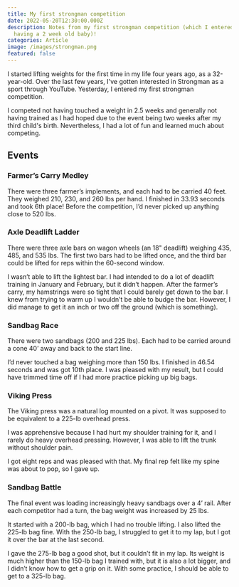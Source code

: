 ```yaml
---
title: My first strongman competition
date: 2022-05-20T12:30:00.000Z
description: Notes from my first strongman competition (which I entered despite
  having a 2 week old baby)!
categories: Article
image: /images/strongman.png
featured: false
---
```

I started lifting weights for the first time in my life four years ago, as a 32-year-old. Over the last few years, I've gotten interested in Strongman as a sport through YouTube. Yesterday, I entered my first strongman competition.

I competed not having touched a weight in 2.5 weeks and generally not having trained as I had hoped due to the event being two weeks after my third child's birth. Nevertheless, I had a lot of fun and learned much about competing. 

## Events

### Farmer’s Carry Medley

There were three farmer’s implements, and each had to be carried 40 feet. They weighed 210, 230, and 260 lbs per hand. I finished in 33.93 seconds and took 6th place! Before the competition, I’d never picked up anything close to 520 lbs.

### Axle Deadlift Ladder

There were three axle bars on wagon wheels (an 18" deadlift) weighing 435, 485, and 535 lbs. The first two bars had to be lifted once, and the third bar could be lifted for reps within the 60-second window. 

I wasn’t able to lift the lightest bar. I had intended to do a lot of deadlift training in January and February, but it didn’t happen. After the farmer’s carry, my hamstrings were so tight that I could barely get down to the bar. I knew from trying to warm up I wouldn’t be able to budge the bar. However, I did manage to get it an inch or two off the ground (which is something).

### Sandbag Race

There were two sandbags (200 and 225 lbs). Each had to be carried around a cone 40’ away and back to the start line. 

I’d never touched a bag weighing more than 150 lbs. I finished in 46.54 seconds and was got 10th place. I was pleased with my result, but I could have trimmed time off if I had more practice picking up big bags. 

### Viking Press

The Viking press was a natural log mounted on a pivot. It was supposed to be equivalent to a 225-lb overhead press. 

I was apprehensive because I had hurt my shoulder training for it, and I rarely do heavy overhead pressing. However, I was able to lift the trunk without shoulder pain. 

I got eight reps and was pleased with that. My final rep felt like my spine was about to pop, so I gave up. 

### Sandbag Battle

The final event was loading increasingly heavy sandbags over a 4’ rail. After each competitor had a turn, the bag weight was increased by 25 lbs. 

It started with a 200-lb bag, which I had no trouble lifting. I also lifted the 225-lb bag fine. With the 250-lb bag, I struggled to get it to my lap, but I got it over the bar at the last second. 

I gave the 275-lb bag a good shot, but it couldn’t fit in my lap. Its weight is much higher than the 150-lb bag I trained with, but it is also a lot bigger, and I didn’t know how to get a grip on it. With some practice, I should be able to get to a 325-lb bag.
